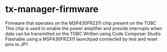 # tx-manager-firmware
Firmware that operates on the MSP430FR2311 chip present on the TOBC
This chip is used to enable the power amplifier and provide interrupts when data can be transmitted on the TOBC
Written using Code Composer Studio
Flashable using a MSP430FR2311 launchpad connected by test and reset pins to JP1
